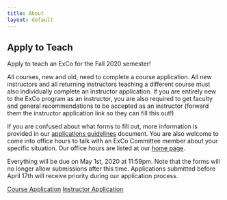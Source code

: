 ```yaml
---
title: About
layout: default
---
```

## Apply to Teach

Apply to teach an ExCo for the Fall 2020 semester! 

All courses, new and old, need to complete a course application. All new instructors and all returning instructors teaching a different course must also individually complete an instructor application. If you are entirely new to the ExCo program as an instructor, you are also required to get faculty and general recommendations to be accepted as an instructor (forward them the instructor application link so they can fill this out!)

If you are confused about what forms to fill out, more information is provided in our [applications guidelines](https://docs.google.com/document/d/10j_tkMfaOE2CMQoNcNGKblLPI4JzWxcArnB7Q9AEPxg/edit?usp=sharing) document. You are also welcome to come into office hours to talk with an ExCo Committee member about your specific situation. Our office hours are listed at our [home page](oberlinexco.org).

Everything will be due on May 1st, 2020 at 11:59pm. Note that the forms will no longer allow submissions after this time. Applications submitted before April 17th will receive priority during our application process. 

[Course Application](https://docs.google.com/forms/d/e/1FAIpQLSfze0BfvqtY5UEKdmL_cFLzQhEW7z9fc6UzQUcc5d4kmn_eag/viewform?usp=sf_link)
[Instructor Application](https://docs.google.com/forms/d/e/1FAIpQLSdcCR9PYTog3jvJ5gOgmWPX99TqoEDhsu15SaRgo1oI9YMSsA/viewform?usp=sf_link)
